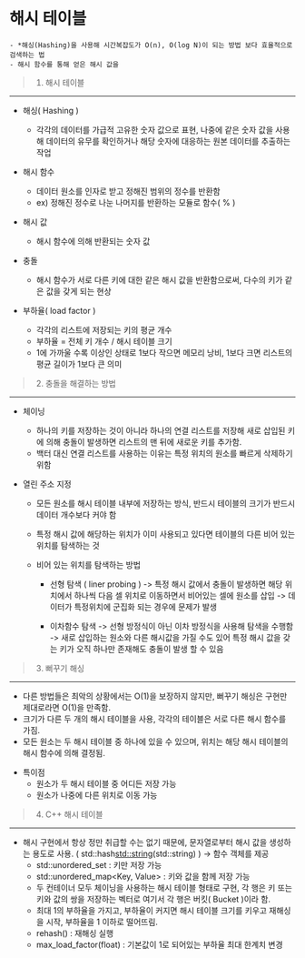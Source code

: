 해시 테이블
==============================
    - *해싱(Hashing)을 사용해 시간복잡도가 O(n), O(log N)이 되는 방법 보다 효율적으로 검색하는 법
    - 해시 함수를 통해 얻은 해시 값을 

> 1) 해시 테이블
---------------

* 해싱( Hashing )
    - 각각의 데이터를 가급적 고유한 숫자 값으로 표현, 나중에 같은 숫자 값을 사용해 데이터의 유무를 확인하거나 해당 숫자에 대응하는 원본 데이터를 추출하는 작업

* 해시 함수
    - 데이터 원소를 인자로 받고 정해진 범위의 정수를 반환함
    - ex) 정해진 정수로 나눈 나머지를 반환하는 모듈로 함수( % )
        
* 해시 값
    - 해시 함수에 의해 반환되는 숫자 값

* 충돌 
    - 해시 함수가 서로 다른 키에 대한 같은 해시 값을 반환함으로써, 다수의 키가 같은 값을 갖게 되는 현상

* 부하율( load factor )
    - 각각의 리스트에 저장되는 키의 평균 개수
    - 부하율 = 전체 키 개수 / 해시 테이블 크기
    - 1에 가까울 수록 이상인 상태로 1보다 작으면 메모리 낭비, 1보다 크면 리스트의 평균 길이가 1보다 큰 의미

> 2) 충돌을 해결하는 방법
----------------------
* 체이닝
    - 하나의 키를 저장하는 것이 아니라 하나의 연결 리스트를 저장해 새로 삽입된 키에 의해 충돌이 발생하면 리스트의 맨 뒤에 새로운 키를 추가함.
    - 백터 대신 연결 리스트를 사용하는 이유는 특정 위치의 원소를 빠르게 삭제하기 위함

* 열린 주소 지정
    - 모든 원소를 해시 테이블 내부에 저장하는 방식, 반드시 테이블의 크기가 반드시 데이터 개수보다 커야 함
    - 특정 해시 값에 해당하는 위치가 이미 사용되고 있다면 테이블의 다른 비어 있는 위치를 탐색하는 것

    - 비어 있는 위치를 탐색하는 방법
        - 선형 탐색 ( liner probing )
        -> 특정 해시 값에서 충돌이 발생하면 해당 위치에서 하나씩 다음 셀 위치로 이동하면서 비어있는 셀에 원소를 삽입
        -> 데이터가 특정위치에 군집화 되는 경우에 문제가 발생
        
        - 이차함수 탐색
        -> 선형 방정식이 아닌 이차 방정식을 사용해 탐색을 수행함
        -> 새로 삽입하는 원소와 다른 해시값을 가질 수도 있어 특정 해시 값을 갖는 키가 오직 하나만 존재해도 충돌이 발생 할 수 있음 
        

> 3) 뻐꾸기 해싱
---------------
- 다른 방법들은 최악의 상황에서는 O(1)을 보장하지 않지만, 뻐꾸기 해싱은 구현만 제대로라면 O(1)을 만족함.
- 크기가 다른 두 개의 해시 테이블을 사용, 각각의 테이블은 서로 다른 해시 함수를 가짐.
- 모든 원소는 두 해시 테이블 중 하나에 있을 수 있으며, 위치는 해당 해시 테이블의 해시 함수에 의해 결정됨.

* 특이점
    - 원소가 두 해시 테이블 중 어디든 저장 가능
    - 원소가 나중에 다른 위치로 이동 가능
    

> 4) C++ 해시 테이블
--------------------
* 해시 구현에서 항상 정만 취급할 수는 없기 때문에, 문자열로부터 해시 값을 생성하는 용도로 사용. ( std::hash<std::string>(std::string) ) -> 함수 객체를 제공
    - std::unordered_set<Key> : 키만 저장 가능
    - std::unordered_map<Key, Value> : 키와 값을 함께 저장 가능
    - 두 컨테이너 모두 체이닝을 사용하는 해시 테이블 형태로 구현, 각 행은 키 또는 키와 값의 쌍을 저장하는 벡터로 여기서 각 행은 버킷( Bucket )이라 함.
    - 최대 1의 부하율을 가지고, 부하율이 커지면 해시 테이블 크기를 키우고 재해싱을 시작, 부하율을 1 이하로 떨어뜨림.
    - rehash() : 재해싱 실행
    - max_load_factor(float) : 기본값이 1로 되어있는 부하율 최대 한계치 변경